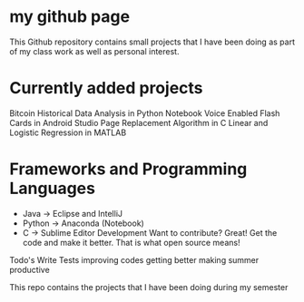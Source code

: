 # my github page


This Github repository contains small projects that I have been doing as part of my class work as well as personal interest.

# Currently added projects
Bitcoin Historical Data Analysis in Python Notebook
Voice Enabled Flash Cards in Android Studio
Page Replacement Algorithm in C
Linear and Logistic Regression in MATLAB

# Frameworks and Programming Languages
- Java -> Eclipse and IntelliJ
- Python -> Anaconda (Notebook)
- C -> Sublime Editor
Development
Want to contribute? Great! Get the code and make it better. That is what open source means!

Todo's
Write Tests improving codes getting better making summer productive

This repo contains the projects that I have been doing during my semester
